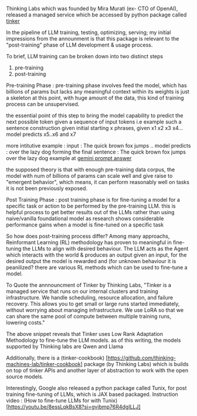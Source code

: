 

Thinking Labs which was founded by Mira Murati (ex- CTO of OpenAI),
released a managed service which be accessed by python package called [tinker](https://thinkingmachines.ai/blog/announcing-tinker/)

In the pipeline of LLM training, testing, optimizing, serving;  my initial impressions from the announment is that this package is relevant to the "post-training" phase of LLM development & usage process.

To brief, LLM training can be broken down into two distinct steps
  1. pre-training
  2. post-training

Pre-training Phase : 
  pre-training phase involves feed the model, which has billions of params but lacks any meaningful context within its weights is just a skeleton at this point, 
  with huge amount of the data, this kind of training process can be unsupervised.
  
  the essential point of this step to bring the model capability to predict the next possible token given a sequence of input tokens 
  i.e example such a sentence construction given initial starting x phrases, given x1 x2 x3 x4... model predicts x5..x6 and x7
  
  more intitutive example : 
                input : The quick brown fox jumps .. 
                model predicts : over the lazy dog
                forming the final sentence  : The quick brown fox jumps over the lazy dog
  example at [gemini prompt answer](https://g.co/gemini/share/0673d97c0917)
  
  the supposed theory is that with enough pre-training data corpus, the model with num of billions of params can scale well 
  and give raise to "emergent behavior", which means, it can perform reasonably well on tasks it is not been previously exposed. 

Post Training Phase :
  post training phase is for fine-tuning a model for a specific task or action to be performed by the pre-training LLM. this is helpful process to get better results out of the LLMs 
  rather than using naive/vanilla foundational model as research shows considerable performance gains when a model is fine-tuned on a specific task

  So how does post-training process differ?
  Among many approachs, Reinformant Learning (RL) methodology has proven to meaningful in fine-tuning the LLMs to align with desired behaviour. 
  The LLM acts as the Agent which interacts with the world & produces an output given an input, for the desired output the model is rewarded and (for unknown behaviour it is peanilized?
  there are various RL methods which can be used to fine-tune a model. 
  
  To Quote the annnouncment of Tinker by Thinking Labs, "Tinker is a managed service that runs on our internal clusters 
  and training infrastructure. We handle scheduling, resource allocation, and failure recovery. 
  This allows you to get small or large runs started immediately, without worrying about managing infrastructure. 
  We use LoRA so that we can share the same pool of compute between multiple training runs, lowering costs."

  The above snippet reveals that Tinker uses Low Rank Adaptation Methodology to fine-tune the LLM models.
  as of this writing, the models supported by Thinking labs are Qwen and Llama 

  Additionally, there is a (tinker-cookbook) [https://github.com/thinking-machines-lab/tinker-cookbook] package (by Thinking Labs) which is 
  builds on top of tinker APIs and another layer of abstraction to work with the open source models.

  Interestingly, Google also released a python package called Tunix, for post training fine-tuning of LLMs, which is JAX based packaged.
  Instruction video  : (How to fine-tune LLMs for with Tunix) [https://youtu.be/8essLqkBsX8?si=gvjbmp76R4dgILLJ]
  

  

